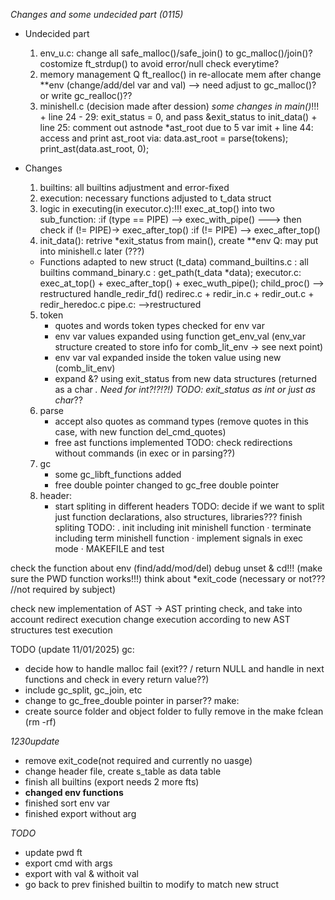 *Changes and some undecided part (0115)*
- Undecided part
	1. env_u.c: 
			change all safe_malloc()/safe_join() to gc_malloc()/join()?
			costomize ft_strdup() to avoid error/null check everytime?
	2. memory management Q
			ft_realloc() in re-allocate mem after change **env (change/add/del var and val) --> need adjust to gc_malloc()? or write gc_realloc()??
	3. minishell.c (decision made after dession)
			*some changes in main()*!!!
				+ line 24 - 29: exit_status = 0, and pass &exit_status to init_data()
				+ line 25: comment out astnode *ast_root due to 5 var imit
				+ line 44: access and print ast_root via: data.ast_root = parse(tokens); print_ast(data.ast_root, 0);

- Changes
	1. builtins:
			all builtins adjustment and error-fixed
	2. execution:
			necessary functions adjusted to t_data struct
	3. logic in executing(in executor.c):!!!
			exec_at_top() into two sub_function:
						:if (type == PIPE) 
							--> exec_with_pipe() 
								 ---> then check if (!= PIPE)-> exec_after_top()
						:if (!= PIPE)
							--> exec_after_top()
	4. init_data():
			retrive *exit_status from main(), create **env
			Q: may put into minishell.c later (???)
			
    - Functions adapted to new struct (t_data)
		command_builtins.c :
				all builtins
		command_binary.c : 
				get_path(t_data *data);
		executor.c:
				exec_at_top() + exec_after_top() + exec_wuth_pipe();
				child_proc() --> restructured
				handle_redir_fd()
		redirec.c
			+ redir_in.c + redir_out.c + redir_heredoc.c
		pipe.c: -->restructured
	5. token
		- quotes and words token types checked for env var
		- env var values expanded using function get_env_val (env_var structure created to store info for comb_lit_env -> see next point)
		- env var val expanded inside the token value using new (comb_lit_env)
		- expand &? using exit_status from new data structures (returned as a char *. Need for int?!?!?!)
		TODO: 
		exit_status as int or just as char*??
	6. parse
		- accept also quotes as command types (remove quotes in this case, with new function del_cmd_quotes)
		- free ast functions implemented
		TODO:
		check redirections without commands (in exec or in parsing??)
	7. gc
		- some gc_libft_functions added
		- free double pointer changed to gc_free double pointer
	8. header:
		- start spliting in different headers
		TODO:
		decide if we want to split just function declarations, also structures, libraries???
		finish spliting
	TODO: 
	. init including init minishell function
	· terminate including term minishell function
	· implement signals in exec mode
	· MAKEFILE and test



check the function about env (find/add/mod/del)
debug unset & cd!!! (make sure the PWD function works!!!)
think about *exit_code (necessary or not??? //not required by subject)

check new implementation of AST -> AST printing check, and take into account redirect execution
change execution according to new AST structures
test execution

TODO (update 11/01/2025)
gc:
- decide how to handle malloc fail (exit?? / return NULL and handle in next functions and check in every return value??)
- include gc_split, gc_join, etc
- change to gc_free_double pointer in parser??
make:
- create source folder and object folder to fully remove in the make fclean (rm -rf)


*1230update*
- remove exit_code(not required and currently no uasge)
- change header file, create s_table as data table
- finish all builtins (export needs 2 more fts)
- **changed env functions**
- finished sort env var
- finished export without arg


*TODO*
- update pwd ft
- export cmd with args 
- export with val & withoit val
- go back to prev finished builtin to modify to match new struct